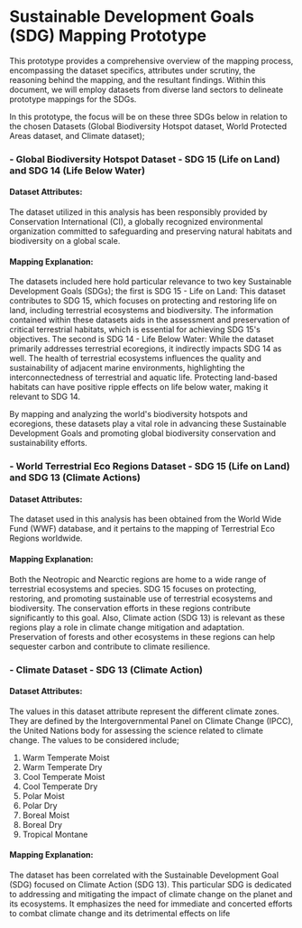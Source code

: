 # Sustainable Development Goals (SDG) Mapping Prototype

This prototype provides a comprehensive overview of the mapping process, encompassing the dataset specifics, attributes under scrutiny, the reasoning behind the mapping, and the resultant findings. Within this document, we will employ datasets from diverse land sectors to delineate prototype mappings for the SDGs.

In this prototype, the focus will be on these three SDGs below in relation to the chosen Datasets (Global Biodiversity Hotspot dataset, World Protected Areas dataset, and Climate dataset);
### - Global Biodiversity Hotspot Dataset - SDG 15 (Life on Land) and SDG 14 (Life Below Water)
#### Dataset Attributes: 
The dataset utilized in this analysis has been responsibly provided by Conservation International (CI), a globally recognized environmental organization committed to safeguarding and preserving natural habitats and biodiversity on a global scale.

#### Mapping Explanation:
The datasets included here hold particular relevance to two key Sustainable Development Goals (SDGs); the first is SDG 15 - Life on Land: This dataset contributes to SDG 15, which focuses on protecting and restoring life on land, including terrestrial ecosystems and biodiversity. The information contained within these datasets aids in the assessment and preservation of critical terrestrial habitats, which is essential for achieving SDG 15's objectives. The second is SDG 14 - Life Below Water: While the dataset primarily addresses terrestrial ecoregions, it indirectly impacts SDG 14 as well. The health of terrestrial ecosystems influences the quality and sustainability of adjacent marine environments, highlighting the interconnectedness of terrestrial and aquatic life. Protecting land-based habitats can have positive ripple effects on life below water, making it relevant to SDG 14.

By mapping and analyzing the world's biodiversity hotspots and ecoregions, these datasets play a vital role in advancing these Sustainable Development Goals and promoting global biodiversity conservation and sustainability efforts.

### - World Terrestrial Eco Regions Dataset - SDG 15 (Life on Land) and SDG 13 (Climate Actions)
#### Dataset Attributes:
The dataset used in this analysis has been obtained from the World Wide Fund (WWF) database, and it pertains to the mapping of Terrestrial Eco Regions worldwide.

#### Mapping Explanation:
Both the Neotropic and Nearctic regions are home to a wide range of terrestrial ecosystems and species. SDG 15 focuses on protecting, restoring, and promoting sustainable use of terrestrial ecosystems and biodiversity. The conservation efforts in these regions contribute significantly to this goal. Also, Climate action (SDG 13) is relevant as these regions play a role in climate change mitigation and adaptation. Preservation of forests and other ecosystems in these regions can help sequester carbon and contribute to climate resilience.

### - Climate Dataset - SDG 13 (Climate Action) 
#### Dataset Attributes:
The values in this dataset attribute represent the different climate zones. They are defined by the Intergovernmental Panel on Climate Change (IPCC), the United Nations body for assessing the science related to climate change. The values to be considered include; 
1. Warm Temperate Moist
2. Warm Temperate Dry
3. Cool Temperate Moist
4. Cool Temperate Dry
5. Polar Moist
6. Polar Dry
7. Boreal Moist
8. Boreal Dry
9. Tropical Montane
    
#### Mapping Explanation:
The dataset has been correlated with the Sustainable Development Goal (SDG) focused on Climate Action (SDG 13). This particular SDG is dedicated to addressing and mitigating the impact of climate change on the planet and its ecosystems. It emphasizes the need for immediate and concerted efforts to combat climate change and its detrimental effects on life